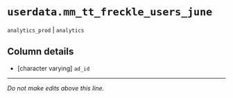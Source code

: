# `userdata.mm_tt_freckle_users_june`
`analytics_prod` | `analytics`

## Column details
* [character varying] `ad_id`

-------------------------------------------------------------------------------
*Do not make edits above this line.*
